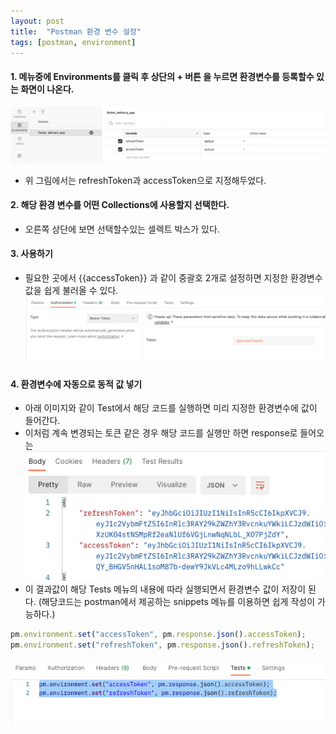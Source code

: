 ```yaml
---
layout: post
title:  "Postman 환경 변수 설정"
tags: [postman, environment]
---
```




#### 1. 메뉴중에 __Environments를 클릭__ 후 상단의 __+ 버튼__ 을 누르면 환경변수를 등록할수 있는 화면이 나온다.
![screenshot1](/assets/img/posts/post1.png)
 - 위 그림에서는 refreshToken과 accessToken으로 지정해두었다.

#### 2. 해당 환경 변수를 어떤 Collections에 사용할지 선택한다.

- 오른쪽 상단에 보면 선택할수있는 셀렉트 박스가 있다.

#### 3. 사용하기 
- 필요한 곳에서 {{accessToken}} 과 같이 중괄호 2개로 설정하면 지정한 환경변수값을 쉽게 불러올 수 있다.
![screenshot2](/assets/img/posts/post2.png)

#### 4. 환경변수에 자동으로 동적 값 넣기

- 아래 이미지와 같이 Test에서 해당 코드를 실행하면 미리 지정한 환경변수에 값이 들어간다.
- 이처럼 계속 변경되는 토큰 같은 경우 해당 코드를 실행만 하면 response로 들어오는
  ![screenshot3](/assets/img/posts/post3.png)
- 이 결과값이 해당 Tests 메뉴의 내용에 따라 실행되면서 환경변수 값이 저장이 된다. 
	(해당코드는 postman에서 제공하는 snippets 메뉴를 이용하면 쉽게 작성이 가능하다.)

```javascript
pm.environment.set("accessToken", pm.response.json().accessToken);
pm.environment.set("refreshToken", pm.response.json().refreshToken);
```
![screenshot4](/assets/img/posts/post4.png)





